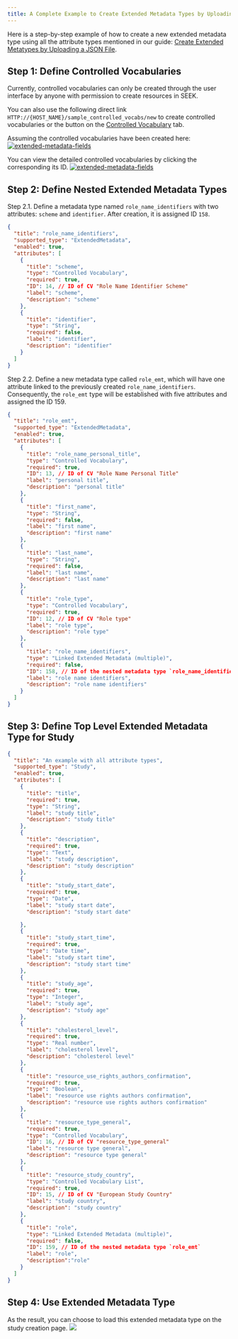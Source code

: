 ```yaml
---
title: A Complete Example to Create Extended Metadata Types by Uploading a JSON File
---
```


Here is a step-by-step example of how to create a new extended metadata type using all the attribute types mentioned in our guide: [Create Extended Metatypes by Uploading a JSON File](create-extended-metadata-type-with-json-file).

## Step 1: Define Controlled Vocabularies 

Currently, controlled vocabularies can only be created through the user interface by anyone with permission to create resources in SEEK.

You can also use the following direct link  ```HTTP://{HOST_NAME}/sample_controlled_vocabs/new``` to create controlled vocabularies or the button on the [Controlled Vocabulary](manage-extended-metadata-type/#3-controlled-vocabularies-tab) tab.

Assuming the controlled vocabularies have been created here:
[![extended-metadata-fields](/images/user-guide/extended-metadata/cvs-tab.png)](/images/user-guide/extended-metadata/cvs-tab.png)

You can view the detailed controlled vocabularies by clicking the corresponding its ID. 
[![extended-metadata-fields](/images/user-guide/extended-metadata/role_name_identifier_scheme_cv.png)](/images/user-guide/extended-metadata/role_name_identifier_scheme_cv.png)

## Step 2: Define Nested Extended Metadata Types

Step 2.1. Define a metadata type named `role_name_identifiers` with two attributes: `scheme` and `identifier`. After creation, it is assigned ID `158`.

```json
{
  "title": "role_name_identifiers",
  "supported_type": "ExtendedMetadata",
  "enabled": true,
  "attributes": [
    {
      "title": "scheme",
      "type": "Controlled Vocabulary",
      "required": true,
      "ID": 14, // ID of CV "Role Name Identifier Scheme"
      "label": "scheme",
      "description": "scheme"
    },
    {
      "title": "identifier",
      "type": "String",
      "required": false,
      "label": "identifier",
      "description": "identifier"
    }
  ]
}
```

Step 2.2. Define a new metadata type called `role_emt`, which will have one attribute linked to the previously created `role_name_identifiers`. Consequently, the `role_emt` type will be established with five attributes and assigned the ID 159.

```json
{
  "title": "role_emt",
  "supported_type": "ExtendedMetadata",
  "enabled": true,
  "attributes": [
    {
      "title": "role_name_personal_title",
      "type": "Controlled Vocabulary",
      "required": true,
      "ID": 13, // ID of CV "Role Name Personal Title"
      "label": "personal title",
      "description": "personal title"
    },
    {
      "title": "first_name",
      "type": "String",
      "required": false,
      "label": "first name",
      "description": "first name"
    },
    {
      "title": "last_name",
      "type": "String",
      "required": false,
      "label": "last name",
      "description": "last name"
    },
    {
      "title": "role_type",
      "type": "Controlled Vocabulary",
      "required": true,
      "ID": 12, // ID of CV "Role type"
      "label": "role type",
      "description": "role type"
    },
    {
      "title": "role_name_identifiers",
      "type": "Linked Extended Metadata (multiple)",
      "required": false,
      "ID": 158, // ID of the nested metadata type `role_name_identifiers`
      "label": "role name identifiers",
      "description": "role name identifiers"
    }
  ]
}
```



## Step 3: Define Top Level Extended Metadata Type for Study

```json
{
  "title": "An example with all attribute types",
  "supported_type": "Study",
  "enabled": true,
  "attributes": [
    {
      "title": "title",
      "required": true,
      "type": "String",
      "label": "study title",
      "description": "study title"
    },
    {
      "title": "description",
      "required": true,
      "type": "Text",
      "label": "study description",
      "description": "study description"
    },
    {
      "title": "study_start_date",
      "required": true,
      "type": "Date",
      "label": "study start date",
      "description": "study start date"

    },
    {
      "title": "study_start_time",
      "required": true,
      "type": "Date time",
      "label": "study start time",
      "description": "study start time"
    },
    {
      "title": "study_age",
      "required": true,
      "type": "Integer",
      "label": "study age",
      "description": "study age"
    },
    {
      "title": "cholesterol_level",
      "required": true,
      "type": "Real number",
      "label": "cholesterol level",
      "description": "cholesterol level"
    },
    {
      "title": "resource_use_rights_authors_confirmation",
      "required": true,
      "type": "Boolean",
      "label": "resource use rights authors confirmation",
      "description": "resource use rights authors confirmation"
    },
    {
      "title": "resource_type_general",
      "required": true,
      "type": "Controlled Vocabulary",
      "ID": 16, // ID of CV "resource_type_general"
      "label": "resource type general",
      "description": "resource type general"
    },
    {
      "title": "resource_study_country",
      "type": "Controlled Vocabulary List",
      "required": true,
      "ID": 15, // ID of CV "European Study Country"
      "label": "study country",
      "description": "study country"
    },
    {
      "title": "role",
      "type": "Linked Extended Metadata (multiple)",
      "required": false,
      "ID": 159, // ID of the nested metadata type `role_emt`
      "label": "role",
      "description":"role"
    }
  ]
}
```

## Step 4: Use Extended Metadata Type 

As the result, you can choose to load this extended metadata type on the study creation page.
[![](/images/user-guide/extended-metadata/emt-ui.png)](/images/user-guide/extended-metadata/emt-ui.png)


